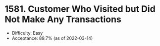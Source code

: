 # 1581. Customer Who Visited but Did Not Make Any Transactions
- Difficulty: Easy
- Acceptance: 89.7% (as of 2022-03-14)
